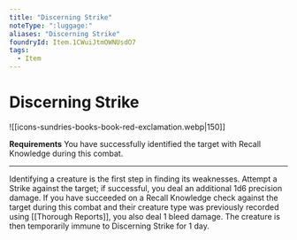```yaml
---
title: "Discerning Strike"
noteType: ":luggage:"
aliases: "Discerning Strike"
foundryId: Item.1CWuiJtmOWNUsdO7
tags:
  - Item
---
```


# Discerning Strike
![[icons-sundries-books-book-red-exclamation.webp|150]]

**Requirements** You have successfully identified the target with Recall Knowledge during this combat.

* * *

Identifying a creature is the first step in finding its weaknesses. Attempt a Strike against the target; if successful, you deal an additional 1d6 precision damage. If you have succeeded on a Recall Knowledge check against the target during this combat and their creature type was previously recorded using [[Thorough Reports]], you also deal 1 bleed damage. The creature is then temporarily immune to Discerning Strike for 1 day.
